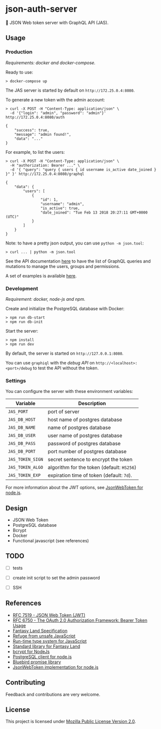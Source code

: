 # json-auth-server
:mushroom: JSON Web token server with GraphQL API (JAS).

## Usage

### Production 

_Requirements: docker and docker-compose._

Ready to use:
```
> docker-compose up
```

The JAS server is started by default on `http://172.25.0.4:8080`.

To generate a new token with the admin account:
```
> curl -X POST -H "Content-Type: application/json" \
  -d '{"login": "admin", "password": "admin"}' http://172.25.0.4:8080/auth

{
    "success": true,
    "message": "admin found!",
    "data": "..."
}
```

For example, to list the users:
```
> curl -X POST -H "Content-Type: application/json" \
  -H "authorization: Bearer ..." \
  -d '{ "query": "query { users { id username is_active date_joined } }" }' http://172.25.0.4:8080/graphql

{
    "data": {
        "users": [
            {
                "id": 1,
                "username": "admin",
                "is_active": true,
                "date_joined": "Tue Feb 13 2018 20:27:11 GMT+0000 (UTC)"
            }
        ]
    }
}
```

Note: to have a pretty json output, you can use `python -m json.tool`:

```
> curl ... | python -m json.tool
```

See the API documentation [here](https://gribouille.github.io/documentation/jas/latest/) to have the list of 
GraphQL queries and mutations to manage the users, groups and permissions.

A set of examples is available [here](./EXAMPLES.md).


### Development

_Requirement: docker, node-js and npm._

Create and initialize the PostgreSQL database with Docker:
```
> npm run db-start
> npm run db-init
```

Start the server:
```
> npm install
> npm run dev
```

By default, the server is started on `http://127.0.0.1:8080`.

You can use `graphiql` with the _debug API_ on `http://<localhost>:<port>/debug`
to test the API without the token.

### Settings

You can configure the server with these environment variables:

| Variable         | Description                                |
| ---------------- | ------------------------------------------ |
| `JAS_PORT`       | port of server                             |
| `JAS_DB_HOST`    | host name of postgres database             |
| `JAS_DB_NAME`    | name of postgres database                  |
| `JAS_DB_USER`    | user name of postgres database             |
| `JAS_DB_PASS`    | password of postgres database              |
| `JAS_DB_PORT`    | port number of postgres database           |
| `JAS_TOKEN_SIGN` | secret sentence to encrypt the token       |
| `JAS_TOKEN_ALGO` | algorithm for the token (default: `HS256`) |
| `JAS_TOKEN_EXP`  | expiration time of token (default: `7d`).  |

For more information about the JWT options, see 
[JsonWebToken for node.js](https://github.com/auth0/node-jsonwebtoken).


## Design

- JSON Web Token
- PostgreSQL database
- Bcrypt
- Docker
- Functional javascript (see references)


## TODO

- [ ] tests
- [ ] create init script to set the admin password
- [ ] SSH


## References

* [RFC 7519 - JSON Web Token (JWT)](https://tools.ietf.org/html/rfc7519)
* [RFC 6750 - The OAuth 2.0 Authorization Framework: Bearer Token Usage](https://tools.ietf.org/html/rfc6750#page-5)
* [Fantasy Land Specification](https://github.com/fantasyland/fantasy-land)
* [Refuge from unsafe JavaScript](https://github.com/sanctuary-js/sanctuary)
* [Run-time type system for JavaScript](https://github.com/sanctuary-js/sanctuary-def)
* [Standard library for Fantasy Land](https://github.com/sanctuary-js/sanctuary-type-classes)
* [bcrypt for NodeJs](https://github.com/kelektiv/node.bcrypt.js)
* [PostgreSQL client for node.js](https://github.com/brianc/node-postgres)
* [Bluebird promise library](http://bluebirdjs.com)
* [JsonWebToken implementation for node.js](https://github.com/auth0/node-jsonwebtoken)


## Contributing

Feedback and contributions are very welcome.


## License

This project is licensed under [Mozilla Public License Version 2.0](./LICENSE).
